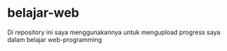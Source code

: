 # belajar-web
Di repository ini saya menggunakannya untuk mengupload progress saya dalam belajar web-programming

